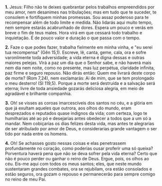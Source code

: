 **1.** Jesus: Filho não te deixes quebrantar pelos trabalhos empreendidos por meu amor, nem desanimes nas tribulações; mas em tudo que te suceder, te consolem e fortifiquem minhas promessas. Sou assaz poderoso para te recompensar além de todo limite e medida. Não lidarás aqui muito tempo, nem sempre estarás acabrunhado de dores. Espera um pouco e verás em breve o fim de teus males. Hora virá em que cessará todo trabalho e inquietação. É de pouco valor e duração o que passa com o tempo.

**2.** Faze o que podes fazer, trabalha fielmente em minha vinha, e \"eu serei tua recompensa\" (Gên 15,1). Escreve, lê, canta, geme, cala, ora e sofre varonilmente toda adversidade; a vida eterna é digna dessas e outras maiores pelejas. Virá a paz um dia que o Senhor sabe, e não haverá mais nem dia nem noite, como no presente, mas luz perpétua, claridade infinita, paz firme e seguro repouso. Não dirás então: Quem me livrará deste corpo de morte? (Rom 7,24), nem exclamarás: Ai de mim, que se tem prolongado o meu desterro! (Sl 119,5). Porque a morte será destruída e a salvação será eterna; livre de toda ansiedade gozarás deliciosa alegria, em meio de agradável e brilhante companhia.

**3.** Oh! se visses as coroas imarcescíveis dos santos no céu, e a glória em que já exultam aqueles que outrora, aos olhos do mundo, eram desprezados e reputados quase indignos da vida; com certeza, logo te humilharias até ao pó e desejarias antes obedecer a todos que a um só a mandar. Nem cobiçarias os dias felizes desta vida, mas antes te alegrarias de ser atribulado por amor de Deus, e considerarias grande vantagem o ser tido por nada entre os homens.

**4.** Oh! Se achasses gosto nessas coisas e elas penetrassem profundamente no coração, como poderias ousar proferir uma só queixa? Porventura haverá pena que não se deva sofrer pela vida eterna? Certo que não é pouco perder ou ganhar o reino de Deus. Ergue, pois, os olhos ao céu. Eis-me aqui com todos os meus santos; eles, que neste mundo sustentaram grandes combates, ora se rejubilam, ora estão consolados e estão seguros, ora gozam o repouso e permanecerão para sempre comigo no reino de meu Pai.

